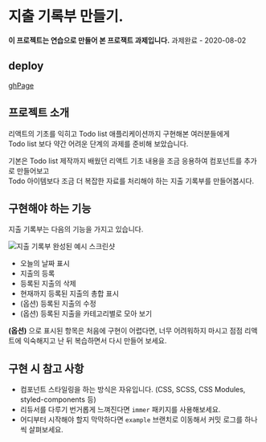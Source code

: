 # 지출 기록부 만들기. 

**이 프로젝트는 연습으로 만들어 본 프로잭트 과제입니다.**
과제완료 - 2020-08-02

## deploy
[ghPage](http:/Ha-Young.github.io/my_account-book)

## 프로젝트 소개

리액트의 기초를 익히고 Todo list 애플리케이션까지 구현해본 여러분들에게  
Todo list 보다 약간 어려운 단계의 과제를 준비해 보았습니다.

기본은 Todo list 제작까지 배웠던 리액트 기초 내용을 조금 응용하여 컴포넌트를 추가로 만들어보고  
Todo 아이템보다 조금 더 복잡한 자료를 처리해야 하는 지출 기록부를 만들어봅시다.

## 구현해야 하는 기능

지출 기록부는 다음의 기능을 가지고 있습니다.

![지출 기록부 완성된 예시 스크린샷](https://p177.p0.n0.cdn.getcloudapp.com/items/d5u0gwvn/expensebook-1.png?v=f8b6520b247c0a3efda60afa4dcae52f)

- 오늘의 날짜 표시
- 지출의 등록
- 등록된 지출의 삭제
- 현재까지 등록된 지출의 총합 표시
- (옵션) 등록된 지출의 수정
- (옵션) 등록된 지출을 카테고리별로 모아 보기

**(옵션)** 으로 표시된 항목은 처음에 구현이 어렵다면, 너무 어려워하지 마시고 점점 리액트에 익숙해지고 난 뒤 복습하면서 다시 만들어 보세요.

## 구현 시 참고 사항

- 컴포넌트 스타일링을 하는 방식은 자유입니다. (CSS, SCSS, CSS Modules, styled-components 등)
- 리듀서를 다루기 번거롭게 느껴진다면 `immer` 패키지를 사용해보세요.
- 어디부터 시작해야 할지 막막하다면 `example` 브랜치로 이동해서 커밋 로그를 하나씩 살펴보세요.
